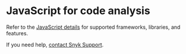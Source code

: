 # JavaScript for code analysis

Refer to the [JavaScript details](../snyk-language-support-details.md#javascript) for supported frameworks, libraries, and features.

If you need help, [contact Snyk Support](https://support.snyk.io/hc/en-us).
